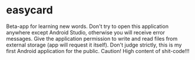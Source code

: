 # easycard
Beta-app for learning new words.
Don't try to open this application anywhere except Android Studio, otherwise you will receive error messages.
Give the application permission to write and read files from external storage (app will request it itself).
Don't judge strictly, this is my first Android application for the public.
Caution! High content of shit-code!!!
